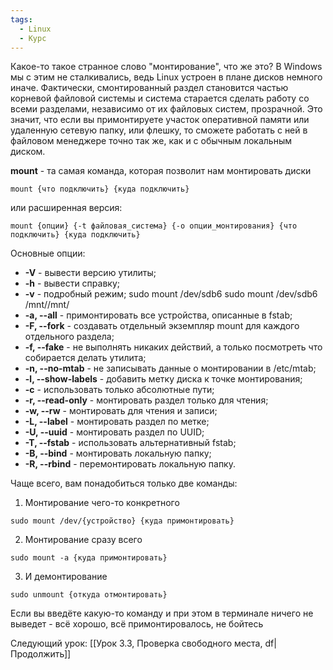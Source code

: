 ```yaml
---
tags:
  - Linux
  - Курс
---
```

Какое-то такое странное слово "монтирование", что же это? В Windows мы с этим не сталкивались, ведь Linux устроен в плане дисков немного иначе.
Фактически, смонтированный раздел становится частью корневой файловой системы и система старается сделать работу со всеми разделами, независимо от их файловых систем, прозрачной. Это значит, что если вы примонтируете участок оперативной памяти или удаленную сетевую папку, или флешку, то сможете работать с ней в файловом менеджере точно так же, как и с обычным локальным диском.

**mount** - та самая команда, которая позволит нам монтировать диски
```
mount {что подключить} {куда подключить}
```
или расширенная версия:
```
mount {опции} {-t файловая_система} {-o опции_монтирования} {что подключить} {куда подключить}
```

Основные опции:
- **-V** - вывести версию утилиты;
- **-h** - вывести справку;
- **-v** - подробный режим; sudo mount /dev/sdb6  sudo mount /dev/sdb6 /mnt//mnt/
- **-a, --all** - примонтировать все устройства, описанные в fstab;
- **-F, --fork** - создавать отдельный экземпляр mount для каждого отдельного раздела;
- **-f, --fake** - не выполнять никаких действий, а только посмотреть что собирается делать утилита;
- **-n, --no-mtab** - не записывать данные о монтировании в /etc/mtab;
- **-l, --show-labels** - добавить метку диска к точке монтирования;
- **-c** - использовать только абсолютные пути;
- **-r, --read-only** - монтировать раздел только для чтения;
- **-w, --rw** - монтировать для чтения и записи;
- **-L, --label** - монтировать раздел по метке;
- **-U, --uuid** - монтировать раздел по UUID;
- **-T, --fstab** - использовать альтернативный fstab;
- **-B, --bind** - монтировать локальную папку;
- **-R, --rbind** - перемонтировать локальную папку.

Чаще всего, вам понадобиться только две команды:
1. Монтирование чего-то конкретного
```
sudo mount /dev/{устройство} {куда примонтировать} 
```

2. Монтирование сразу всего
```
sudo mount -a {куда примонтировать}
```

3. И демонтирование
```
sudo unmount {откуда отмонтировать}
```

Если вы введёте какую-то команду и при этом в терминале ничего не выведет - всё хорошо, всё примонтировалось, не бойтесь

Следующий урок: [[Урок 3.3, Проверка свободного места, df|Продолжить]]
